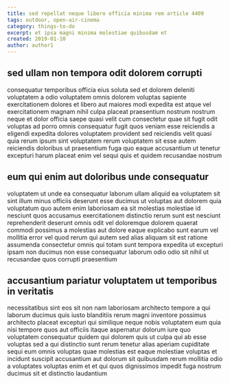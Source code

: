 ```yaml
---
title: sed repellat neque libero officia minima rem article 4409
tags: outdoor, open-air-cinema
category: things-to-do
excerpt: et ipsa magni minima molestiae quibusdam et
created: 2019-01-10
author: author1
---
```


## sed ullam non tempora odit dolorem corrupti

consequatur temporibus officia eius soluta sed et dolorem deleniti voluptatem a odio voluptatem omnis dolorem voluptas sapiente exercitationem dolores et libero aut maiores modi expedita est atque vel exercitationem magnam nihil culpa placeat praesentium nostrum nostrum neque et dolor officia saepe quasi velit cum consectetur quae sit fugit odit voluptas ad porro omnis consequatur fugit quos veniam esse reiciendis a eligendi expedita dolores voluptatem provident sed reiciendis velit quasi quia rerum ipsum sint voluptatem rerum voluptatem sit esse autem reiciendis doloribus ut praesentium fuga quo eaque accusantium ut tenetur excepturi harum placeat enim vel sequi quis et quidem recusandae nostrum

## eum qui enim aut doloribus unde consequatur

voluptatem ut unde ea consequatur laborum ullam aliquid ea voluptatem sit sint illum minus officiis deserunt esse ducimus ut voluptas aut dolorem quia voluptatum quo autem enim laboriosam ea sit molestias molestiae id nesciunt quos accusamus exercitationem distinctio rerum sunt est nesciunt reprehenderit deserunt omnis odit vel doloremque dolorem quaerat commodi possimus a molestias aut dolore eaque explicabo sunt earum vel mollitia error vel quod rerum qui autem sed alias aliquam sit est ratione assumenda consectetur omnis qui totam sunt tempora expedita ut excepturi ipsam non ducimus non esse consequatur laborum odio odio sit nihil ut recusandae quos corrupti praesentium

## accusantium pariatur voluptatem ut temporibus in veritatis

necessitatibus sint eos sit non nam laboriosam architecto tempore a qui laborum ducimus quis iusto blanditiis rerum magni inventore possimus architecto placeat excepturi qui similique neque nobis voluptatem eum quia nisi tempore quos aut officiis itaque aspernatur dolorum iure quo voluptatem consequatur quidem qui dolorem quis ut culpa qui ab esse voluptas sed a qui distinctio sunt rerum tenetur alias aperiam cupiditate sequi eum omnis voluptas quae molestias est eaque molestiae voluptas et incidunt suscipit accusantium aut dolorum sit quibusdam rerum mollitia odio a voluptates voluptas enim et et qui quos dignissimos impedit fuga nostrum ducimus sit et distinctio laudantium
